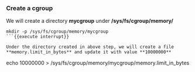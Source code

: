 ### Create a cgroup

We will create a directory **mycgroup** under __/sys/fs/cgroup/memory/__
```
mkdir -p /sys/fs/cgroup/memory/mycgroup
```{{execute interrupt}}

Under the directory created in above step, we will create a file **memory.limit_in_bytes** and update it with value **10000000**

```
echo 10000000 > /sys/fs/cgroup/memory/mycgroup/memory.limit_in_bytes
```{{execute}}